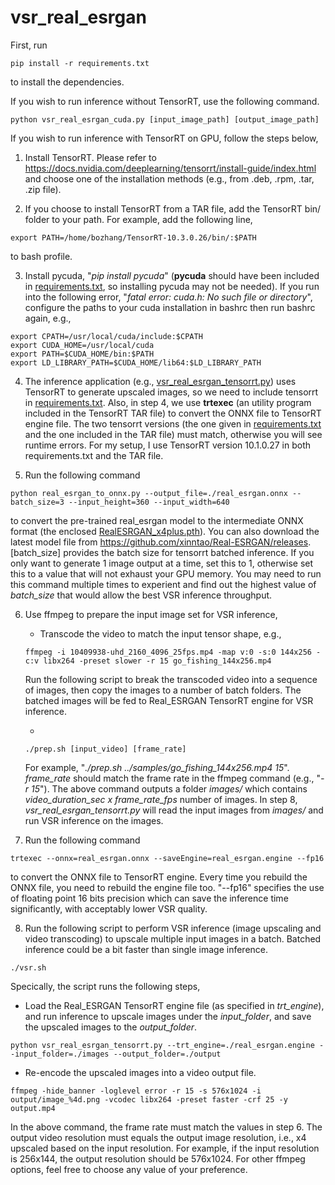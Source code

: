 # vsr_real_esrgan
First, run 
```
pip install -r requirements.txt
```
to install the dependencies.

If you wish to run inference without TensorRT, use the following command. 
```
python vsr_real_esrgan_cuda.py [input_image_path] [output_image_path]
```

If you wish to run inference with TensorRT on GPU, follow the steps below,
1. Install TensorRT. Please refer to https://docs.nvidia.com/deeplearning/tensorrt/install-guide/index.html and choose one of the installation methods (e.g., from .deb, .rpm, .tar, .zip file).

2. If you choose to install TensorRT from a TAR file, add the TensorRT bin/ folder to your path. For example, add the following line,
```
export PATH=/home/bozhang/TensorRT-10.3.0.26/bin/:$PATH
```
to bash profile.

3. Install pycuda, "*pip install pycuda*" (**pycuda** should have been included in [requirements.txt](requirements.txt), so installing pycuda may not be needed). If you run into the following error, "*fatal error: cuda.h: No such file or directory*", configure the paths to your cuda installation in bashrc then run bashrc again, e.g., 
```
export CPATH=/usr/local/cuda/include:$CPATH
export CUDA_HOME=/usr/local/cuda
export PATH=$CUDA_HOME/bin:$PATH
export LD_LIBRARY_PATH=$CUDA_HOME/lib64:$LD_LIBRARY_PATH
```

4. The inference application (e.g., [vsr_real_esrgan_tensorrt.py](vsr_real_esrgan_tensorrt.py)) uses TensorRT to generate upscaled images, so we need to include tensorrt in [requirements.txt](requirements.txt). Also, in step 4, we use **trtexec** (an utility program included in the TensorRT TAR file) to convert the ONNX file to TensorRT engine file. The two tensorrt versions (the one given in [requirements.txt](requirements.txt) and the one included in the TAR file) must match, otherwise you will see runtime errors. For my setup, I use TensorRT version 10.1.0.27 in both requirements.txt and the TAR file.

5. Run the following command
```
python real_esrgan_to_onnx.py --output_file=./real_esrgan.onnx --batch_size=3 --input_height=360 --input_width=640
```
to convert the pre-trained real_esrgan model to the intermediate ONNX format (the enclosed [RealESRGAN_x4plus.pth](RealESRGAN_x4plus.pth)). You can also download the latest model file from https://github.com/xinntao/Real-ESRGAN/releases. [batch_size] provides the batch size for tensorrt batched inference. If you only want to generate 1 image output at a time, set this to 1, otherwise set this to a value that will not exhaust your GPU memory. You may need to run this command multiple times to experient and find out the highest value of *batch_size* that would allow the best VSR inference throughput.

6. Use ffmpeg to prepare the input image set for VSR inference,
   - Transcode the video to match the input tensor shape, e.g.,
   ```
   ffmpeg -i 10409938-uhd_2160_4096_25fps.mp4 -map v:0 -s:0 144x256 -c:v libx264 -preset slower -r 15 go_fishing_144x256.mp4
   ```

   Run the following script to break the transcoded video into a sequence of images, then copy the images to a number of batch folders. The batched images will be fed to Real_ESRGAN TensorRT engine for VSR inference.

   - 
   ```
   ./prep.sh [input_video] [frame_rate]
   ```
   For example, "*./prep.sh ../samples/go_fishing_144x256.mp4 15*". *frame_rate* should match the frame rate in the ffmpeg command (e.g., "*-r 15*"). The above command outputs a folder *images/* which contains *video_duration_sec x frame_rate_fps* number of images. In step 8, *vsr_real_esrgan_tensorrt.py* will read the input images from *images/* and run VSR inference on the images.

7. Run the following command
```
trtexec --onnx=real_esrgan.onnx --saveEngine=real_esrgan.engine --fp16
``` 
to convert the ONNX file to TensorRT engine. Every time you rebuild the ONNX file, you need to rebuild the engine file too. "--fp16" specifies the use of floating point 16 bits precision which can save the inference time significantly, with acceptably lower VSR quality.

8. Run the following script to perform VSR inference (image upscaling and video transcoding) to upscale multiple input images in a batch. Batched inference could be a bit faster than single image inference.
```
./vsr.sh
```
Specically, the script runs the following steps,
   - Load the Real_ESRGAN TensorRT engine file (as specified in *trt_engine*), and run inference to upscale    images under the *input_folder*, and save the upscaled images to the *output_folder*.
```   
python vsr_real_esrgan_tensorrt.py --trt_engine=./real_esrgan.engine --input_folder=./images --output_folder=./output
```
   - Re-encode the upscaled images into a video output file.
```
ffmpeg -hide_banner -loglevel error -r 15 -s 576x1024 -i output/image_%4d.png -vcodec libx264 -preset faster -crf 25 -y output.mp4
```
In the above command, the frame rate must match the values in step 6. The output video resolution must equals the output image resolution, i.e., x4 upscaled based on the input resolution. For example, if the input resolution is 256x144, the output resolution should be 576x1024. For other ffmpeg options, feel free to choose any value of your preference. 